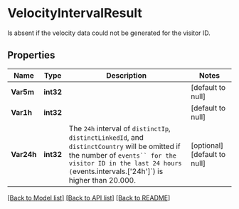 # VelocityIntervalResult
Is absent if the velocity data could not be generated for the visitor ID. 


## Properties
Name | Type | Description | Notes
------------ | ------------- | ------------- | -------------
**Var5m** | **int32** |  | [default to null]
**Var1h** | **int32** |  | [default to null]
**Var24h** | **int32** | The `24h` interval of `distinctIp`, `distinctLinkedId`, and `distinctCountry` will be omitted if the number of `events`` for the visitor ID in the last 24 hours (`events.intervals.['24h']`) is higher than 20.000.  | [optional] [default to null]

[[Back to Model list]](../README.md#documentation-for-models) [[Back to API list]](../README.md#documentation-for-api-endpoints) [[Back to README]](../README.md)


